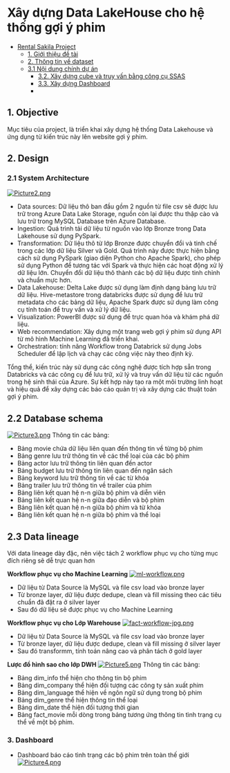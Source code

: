 # Xây dựng Data LakeHouse cho hệ thống gợi ý phim

- [Rental Sakila Project](#rental-sakila-project)
  - [1. Giới thiệu đề tài](#1-giới-thiệu-đề-tài)
  - [2. Thông tin về dataset](#2-thông-tin-về-dataset)
  - [3.1 Nội dung chính dự án](#31-nội-dung-chính-dự-án)
    - [3.2. Xây dựng cube và truy vấn bằng công cụ SSAS](#32-xây-dựng-cube-và-truy-vấn-bằng-công-cụ-ssas)
    - [3.3. Xây dựng Dashboard](#33-xây-dựng-dashboard)
    - 
## 1. Objective
Mục tiêu của project, là triển khai xây dựng hệ thống Data Lakehouse và ứng dụng từ kiến trúc này lên website gợi ý phim.
 
## 2. Design
### 2.1 System Architecture
[![Picture2.png](https://i.postimg.cc/FF0CcLcM/Picture2.png)](https://postimg.cc/s1DJC1Tm)
- Data sources: Dữ liệu thô ban đầu gồm 2 nguồn từ file csv sẽ được lưu trữ trong Azure Data Lake Storage, nguồn còn lại được thu thập cào và lưu trữ trong MySQL Database trên Azure Database.
- Ingestion: Quá trình tải dữ liệu từ nguồn vào lớp Bronze trong Data Lakehouse sử dụng PySpark. 
- Transformation: Dữ liệu thô từ lớp Bronze được chuyển đổi và tinh chế trong các lớp dữ liệu Silver và Gold. Quá trình này được thực hiện bằng cách sử dụng PySpark (giao diện Python cho Apache Spark), cho phép sử dụng Python để tương tác với Spark và thực hiện các hoạt động xử lý dữ liệu lớn. Chuyển đổi dữ liệu thô thành các bộ dữ liệu được tinh chỉnh và chuẩn mực hơn. 
- Data Lakehouse:  Delta Lake được sử dụng làm định dạng bảng lưu trữ dữ liệu. Hive-metastore trong databricks được sử dụng để lưu trữ metadata cho các bảng dữ liệu, Apache Spark được sử dụng làm công cụ tính toán để truy vấn và xử lý dữ liệu.
 - Visualization: PowerBI được sử dụng để trực quan hóa và khám phá dữ liệu.
- Web recommendation: Xây dựng một trang web gợi ý phim sử dụng API từ mô hình Machine Learning đã triển khai.
- Orchestration: tính năng Workflow trong Databrick sử dụng Jobs Scheduler để lập lịch và chạy các công việc này theo định kỳ.
  
Tổng thể, kiến trúc này sử dụng các công nghệ được tích hợp sẵn trong Databricks và các công cụ để lưu trữ, xử lý và truy vấn dữ liệu từ các nguồn trong hệ sinh thái của Azure. Sự kết hợp này tạo ra một môi trường linh hoạt và hiệu quả để xây dựng các báo cáo quản trị và xây dựng các thuật toán gợi ý phim.

## 2.2 Database schema
[![Picture3.png](https://i.postimg.cc/VkzXTSJb/Picture3.png)](https://postimg.cc/bsFGSwHz)
Thông tin các bảng:
- Bảng movie chứa dữ liệu liên quan đến thông tin về từng bộ phim
- Bảng genre lưu trữ thông tin về các thể loại của các bộ phim
- Bảng actor lưu trữ thông tin liên quan đến actor
- Bảng budget lưu trữ thông tin liên quan đến ngân sách
- Bảng keyword lưu trữ thông tin về các từ khóa
- Bảng trailer lưu trữ thông tin về trailer của phim
- Bảng liên kết quan hệ n-n giữa bộ phim và diễn viên
- Bảng liên kết quan hệ n-n giữa đạo diễn và bộ phim
- Bảng liên kết quan hệ n-n giữa bộ phim và từ khóa
- Bảng liên kết quan hệ n-n giữa bộ phim và thể loại

## 2.3 Data lineage
Với data lineage dày đặc, nên việc tách 2 workflow phục vụ cho từng mục đích riêng sẽ dễ trực quan hơn

**Workflow phục vụ cho Machine Learning**
[![ml-workflow.png](https://i.postimg.cc/x1GtNDzL/ml-workflow.png)](https://postimg.cc/2164gtT5)
- Dữ liệu từ Data Source là MySQL và file csv load vào bronze layer
- Từ bronze layer, dữ liệu được dedupe, clean và fill missing theo các tiêu chuẩn đã đặt ra ở silver layer
- Sau đó dữ liệu sẽ được phục vụ cho Machine Learning

**Workflow phục vụ cho Lớp Warehouse**
[![fact-workflow-jpg.png](https://i.postimg.cc/44M8r1GH/fact-workflow-jpg.png)](https://postimg.cc/5jBqzL6f)
- Dữ liệu từ Data Source là MySQL và file csv load vào bronze layer
- Từ bronze layer, dữ liệu được dedupe, clean và fill missing ở silver layer
- Sau đó transformm, tính toán nâng cao và phân tách ở gold layer
  
**Lược đồ hình sao cho lớp DWH**
[![Picture5.png](https://i.postimg.cc/vZB5b4sg/Picture5.png)](https://postimg.cc/0bTzC2rP)
Thông tin các bảng:
- Bảng dim_info thể hiện cho thông tin bộ phim
- Bảng dim_company thể hiện đối tượng các công ty sản xuất phim
- Bảng dim_language thể hiện về ngôn ngữ sử dụng trong bộ phim
- Bảng dim_genre thể hiện thông tin thể loại
- Bảng dim_date thể hiện đối tượng thời gian
- Bảng fact_movie mỗi dòng trong bảng tương ứng thông tin tình trạng cụ thể về một bộ phim.

### 3. Dashboard
- Dashboard báo cáo tình trạng các bộ phim trên toàn thế giới 
[![Picture4.png](https://i.postimg.cc/R0Wr7ZQj/Picture4.png)](https://postimg.cc/1g1YPPdH)
